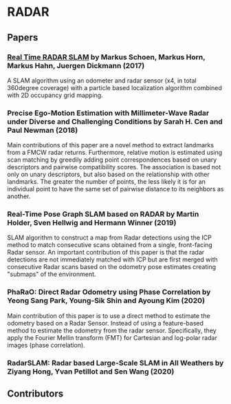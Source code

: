 # RADAR

## Papers

### [Real Time RADAR SLAM](https://www.uni-das.de/images/pdf/veroeffentlichungen/2017/01.pdf) by Markus Schoen, Markus Horn, Markus Hahn, Juergen Dickmann (2017)

A SLAM algorithm using an odometer and radar sensor (x4, in total 360degree coverage) with a particle based localization algorithm combined with 2D occupancy grid mapping.

### Precise Ego-Motion Estimation with Millimeter-Wave Radar under Diverse and Challenging Conditions by Sarah H. Cen and Paul Newman (2018)

Main contributions of this paper are a novel method to extract landmarks from a FMCW radar returns. Furthermore, relative motion is estimated using scan matching by greedily adding point correspondences based on unary descriptors and pairwise compatibility scores. The association is based not only on unary descriptors, but also based on the relationship with other landmarks. The greater the number of points, the less likely it is for an individual point to have the same set of pairwise distance to its neighbors as another.

### Real-Time Pose Graph SLAM based on RADAR by Martin Holder, Sven Hellwig and Hermann Winner (2019)

SLAM algorithm to construct a map from Radar detections using the ICP method to match consecutive scans obtained from a single, front-facing Radar sensor. An important contribution of this paper is that the radar detections are not immediately matched with ICP but are first merged with consecutive Radar scans based on the odometry pose estimates creating "submaps" of the environment.

### PhaRaO: Direct Radar Odometry using Phase Correlation by Yeong Sang Park, Young-Sik Shin and Ayoung Kim (2020)

Main contribution of this paper is to use a direct method to estimate the odometry based on a Radar Sensor. Instead of using a feature-based method to estimate the odometry from the radar sensor. Specifically, they apply the Fourier Mellin transform (FMT) for Cartesian and log-polar radar images (phase correlation).

### RadarSLAM: Radar based Large-Scale SLAM in All Weathers by Ziyang Hong, Yvan Petillot and Sen Wang (2020)



## Contributors

